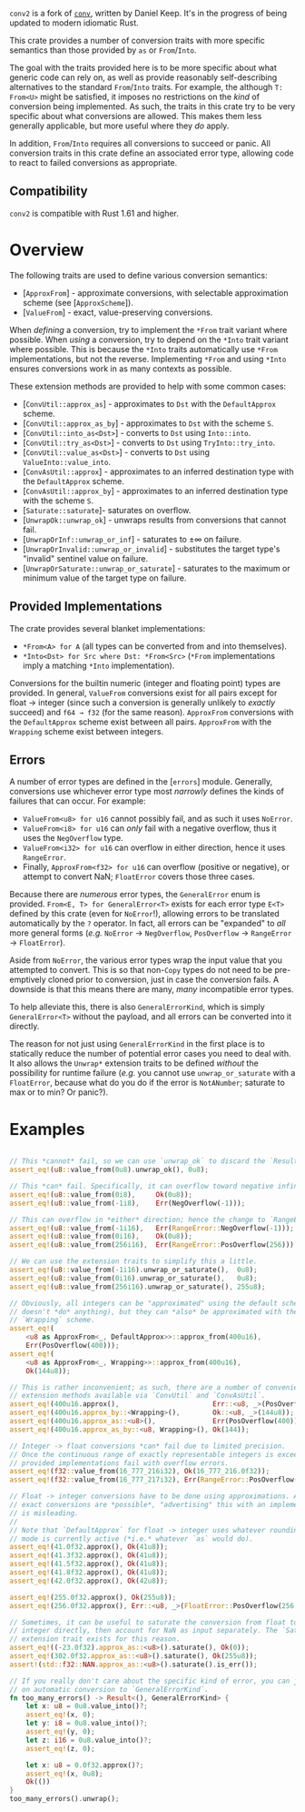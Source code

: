 
`conv2` is a fork of [`conv`](https://github.com/DanielKeep/rust-conv/),
written by Daniel Keep. It's in the progress of being updated to modern
idiomatic Rust.

<!-- cargo-sync-readme start -->


This crate provides a number of conversion traits with more specific
semantics than those provided by `as` or `From`/`Into`.

The goal with the traits provided here is to be more specific about what
generic code can rely on, as well as provide reasonably self-describing
alternatives to the standard `From`/`Into` traits. For example, the
although `T: From<U>` might be satisfied, it imposes no restrictions on
the *kind* of conversion being implemented. As such, the traits in this
crate try to be very specific about what conversions are allowed. This
makes them less generally applicable, but more useful where they *do*
apply.

In addition, `From`/`Into` requires all conversions to succeed or panic.
All conversion traits in this crate define an associated error type,
allowing code to react to failed conversions as appropriate.

## Compatibility

`conv2` is compatible with Rust 1.61 and higher.

# Overview

The following traits are used to define various conversion semantics:

- [`ApproxFrom`] - approximate conversions, with selectable approximation
  scheme (see [`ApproxScheme`]).
- [`ValueFrom`] - exact, value-preserving conversions.

When *defining* a conversion, try to implement the `*From` trait variant
where possible. When *using* a conversion, try to depend on the `*Into`
trait variant where possible. This is because the `*Into` traits
automatically use `*From` implementations, but not the reverse.
Implementing `*From` and using `*Into` ensures conversions work in as many
contexts as possible.

These extension methods are provided to help with some common cases:

- [`ConvUtil::approx_as`] - approximates to `Dst` with the `DefaultApprox`
  scheme.
- [`ConvUtil::approx_as_by`] - approximates to `Dst` with the scheme `S`.
- [`ConvUtil::into_as<Dst>`] - converts to `Dst` using `Into::into`.
- [`ConvUtil::try_as<Dst>`] - converts to `Dst` using `TryInto::try_into`.
- [`ConvUtil::value_as<Dst>`] - converts to `Dst` using
  `ValueInto::value_into`.
- [`ConvAsUtil::approx`] - approximates to an inferred destination type
  with the `DefaultApprox` scheme.
- [`ConvAsUtil::approx_by`] - approximates to an inferred destination type
  with the scheme `S`.
- [`Saturate::saturate`]- saturates on overflow.
- [`UnwrapOk::unwrap_ok`] - unwraps results from conversions that cannot
  fail.
- [`UnwrapOrInf::unwrap_or_inf`] - saturates to ±∞ on failure.
- [`UnwrapOrInvalid::unwrap_or_invalid`] - substitutes the target type's
  "invalid" sentinel value on failure.
- [`UnwrapOrSaturate::unwrap_or_saturate`] - saturates to the maximum or
  minimum value of the target type on failure.

## Provided Implementations

The crate provides several blanket implementations:

- `*From<A> for A` (all types can be converted from and into themselves).
- `*Into<Dst> for Src where Dst: *From<Src>` (`*From` implementations imply
  a matching `*Into` implementation).

Conversions for the builtin numeric (integer and floating point) types are
provided. In general, `ValueFrom` conversions exist for all pairs except
for float → integer (since such a conversion is generally unlikely to
*exactly* succeed) and `f64 → f32` (for the same reason). `ApproxFrom`
conversions with the `DefaultApprox` scheme exist between all pairs.
`ApproxFrom` with the `Wrapping` scheme exist between integers.

## Errors

A number of error types are defined in the [`errors`] module. Generally,
conversions use whichever error type most *narrowly* defines the kinds of
failures that can occur. For example:

- `ValueFrom<u8> for u16` cannot possibly fail, and as such it uses
  `NoError`.
- `ValueFrom<i8> for u16` can *only* fail with a negative overflow, thus it
  uses the `NegOverflow` type.
- `ValueFrom<i32> for u16` can overflow in either direction, hence it uses
  `RangeError`.
- Finally, `ApproxFrom<f32> for u16` can overflow (positive or negative),
  or attempt to convert NaN; `FloatError` covers those three cases.

Because there are *numerous* error types, the `GeneralError` enum is
provided. `From<E, T> for GeneralError<T>` exists for each error type
`E<T>` defined by this crate (even for `NoError`!), allowing errors to be
translated automatically by the `?` operator. In fact, all errors can be
"expanded" to *all* more general forms (*e.g.* `NoError` → `NegOverflow`,
`PosOverflow` → `RangeError` → `FloatError`).

Aside from `NoError`, the various error types wrap the input value that you
attempted to convert. This is so that non-`Copy` types do not need to be
pre-emptively cloned prior to conversion, just in case the conversion
fails. A downside is that this means there are many, *many* incompatible
error types.

To help alleviate this, there is also `GeneralErrorKind`, which is simply
`GeneralError<T>` without the payload, and all errors can be converted
into it directly.

The reason for not just using `GeneralErrorKind` in the first place is to
statically reduce the number of potential error cases you need to deal
with. It also allows the `Unwrap*` extension traits to be defined *without*
the possibility for runtime failure (*e.g.* you cannot use
`unwrap_or_saturate` with a `FloatError`, because what do you do if the
error is `NotANumber`; saturate to max or to min?  Or panic?).

# Examples

```rust

// This *cannot* fail, so we can use `unwrap_ok` to discard the `Result`.
assert_eq!(u8::value_from(0u8).unwrap_ok(), 0u8);

// This *can* fail. Specifically, it can overflow toward negative infinity.
assert_eq!(u8::value_from(0i8),     Ok(0u8));
assert_eq!(u8::value_from(-1i8),    Err(NegOverflow(-1)));

// This can overflow in *either* direction; hence the change to `RangeError`.
assert_eq!(u8::value_from(-1i16),   Err(RangeError::NegOverflow(-1)));
assert_eq!(u8::value_from(0i16),    Ok(0u8));
assert_eq!(u8::value_from(256i16),  Err(RangeError::PosOverflow(256)));

// We can use the extension traits to simplify this a little.
assert_eq!(u8::value_from(-1i16).unwrap_or_saturate(),  0u8);
assert_eq!(u8::value_from(0i16).unwrap_or_saturate(),   0u8);
assert_eq!(u8::value_from(256i16).unwrap_or_saturate(), 255u8);

// Obviously, all integers can be "approximated" using the default scheme (it
// doesn't *do* anything), but they can *also* be approximated with the
// `Wrapping` scheme.
assert_eq!(
    <u8 as ApproxFrom<_, DefaultApprox>>::approx_from(400u16),
    Err(PosOverflow(400)));
assert_eq!(
    <u8 as ApproxFrom<_, Wrapping>>::approx_from(400u16),
    Ok(144u8));

// This is rather inconvenient; as such, there are a number of convenience
// extension methods available via `ConvUtil` and `ConvAsUtil`.
assert_eq!(400u16.approx(),                       Err::<u8, _>(PosOverflow(400)));
assert_eq!(400u16.approx_by::<Wrapping>(),        Ok::<u8, _>(144u8));
assert_eq!(400u16.approx_as::<u8>(),              Err(PosOverflow(400)));
assert_eq!(400u16.approx_as_by::<u8, Wrapping>(), Ok(144));

// Integer -> float conversions *can* fail due to limited precision.
// Once the continuous range of exactly representable integers is exceeded, the
// provided implementations fail with overflow errors.
assert_eq!(f32::value_from(16_777_216i32), Ok(16_777_216.0f32));
assert_eq!(f32::value_from(16_777_217i32), Err(RangeError::PosOverflow(16_777_217)));

// Float -> integer conversions have to be done using approximations. Although
// exact conversions are *possible*, "advertising" this with an implementation
// is misleading.
//
// Note that `DefaultApprox` for float -> integer uses whatever rounding
// mode is currently active (*i.e.* whatever `as` would do).
assert_eq!(41.0f32.approx(), Ok(41u8));
assert_eq!(41.3f32.approx(), Ok(41u8));
assert_eq!(41.5f32.approx(), Ok(41u8));
assert_eq!(41.8f32.approx(), Ok(41u8));
assert_eq!(42.0f32.approx(), Ok(42u8));

assert_eq!(255.0f32.approx(), Ok(255u8));
assert_eq!(256.0f32.approx(), Err::<u8, _>(FloatError::PosOverflow(256.0)));

// Sometimes, it can be useful to saturate the conversion from float to
// integer directly, then account for NaN as input separately. The `Saturate`
// extension trait exists for this reason.
assert_eq!((-23.0f32).approx_as::<u8>().saturate(), Ok(0));
assert_eq!(302.0f32.approx_as::<u8>().saturate(), Ok(255u8));
assert!(std::f32::NAN.approx_as::<u8>().saturate().is_err());

// If you really don't care about the specific kind of error, you can just rely
// on automatic conversion to `GeneralErrorKind`.
fn too_many_errors() -> Result<(), GeneralErrorKind> {
    let x: u8 = 0u8.value_into()?;
    assert_eq!(x, 0);
    let y: i8 = 0u8.value_into()?;
    assert_eq!(y, 0);
    let z: i16 = 0u8.value_into()?;
    assert_eq!(z, 0);

    let x: u8 = 0.0f32.approx()?;
    assert_eq!(x, 0u8);
    Ok(())
}
too_many_errors().unwrap();
```

<!-- cargo-sync-readme end -->
